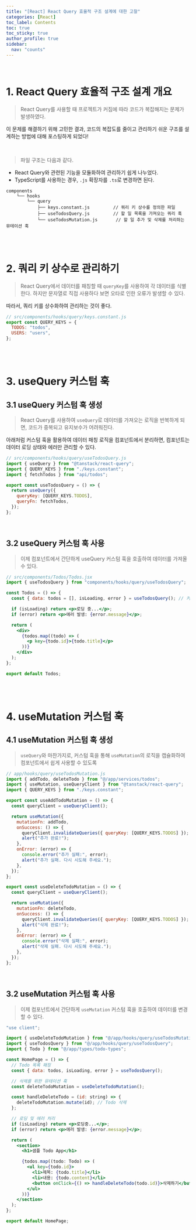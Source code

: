 ```yaml
---
title: "[React] React Query 효율적 구조 설계에 대한 고찰"
categories: [React]
toc_label: Contents
toc: true
toc_sticky: true
author_profile: true
sidebar:
  nav: "counts"
---
```


<br>

# 1. React Query 효율적 구조 설계 개요

> React Query를 사용할 때 프로젝트가 커짐에 따라 코드가 복잡해지는 문제가 발생하였다.

이 문제를 해결하기 위해 고민한 결과, 코드의 복잡도를 줄이고 관리하기 쉬운 구조를 설계하는 방법에 대해 포스팅하게 되었다!

<br>

> 파일 구조는 다음과 같다.

- React Query와 관련된 기능을 모듈화하여 관리하기 쉽게 나누었다.
- TypeScript를 사용하는 경우, `.js` 확장자를 `.ts`로 변경하면 된다.

```
components
    └── hooks
        └── query
            ├── keys.constant.js         // 쿼리 키 상수를 정의한 파일
            ├── useTodosQuery.js         // 할 일 목록을 가져오는 쿼리 훅
            └── useTodosMutation.js       // 할 일 추가 및 삭제를 처리하는 뮤테이션 훅
```

<br><br>

# 2. 쿼리 키 상수로 관리하기

> React Query에서 데이터를 패칭할 때 `queryKey`를 사용하여 각 데이터를 식별한다. 하지만 문자열로 직접 사용하다 보면 오타로 인한 오류가 발생할 수 있다.

따라서, 쿼리 키를 상수화하여 관리하는 것이 좋다.

```jsx
// src/components/hooks/query/keys.constant.js
export const QUERY_KEYS = {
  TODOS: "todos",
  USERS: "users",
};
```

<br><br>

# 3. useQuery 커스텀 훅

## 3.1 useQuery 커스텀 훅 생성

> React Query를 사용하여 `useQuery`로 데이터를 가져오는 로직을 반복하게 되면, 코드가 중복되고 유지보수가 어려워진다.

아래처럼 커스텀 훅을 활용하여 데이터 패칭 로직을 컴포넌트에서 분리하면, 컴포넌트는 데이터 로딩 상태와 에러만 관리할 수 있다.

```jsx
// src/components/hooks/query/useTodosQuery.js
import { useQuery } from "@tanstack/react-query";
import { QUERY_KEYS } from "./keys.constant";
import { fetchTodos } from "api/todos";

export const useTodosQuery = () => {
  return useQuery({
    queryKey: [QUERY_KEYS.TODOS],
    queryFn: fetchTodos,
  });
};
```

<br>

## 3.2 useQuery 커스텀 훅 사용

> 이제 컴포넌트에서 간단하게 useQuery 커스텀 훅을 호출하여 데이터를 가져올 수 있다.

```jsx
// src/components/Todos/Todos.jsx
import { useTodosQuery } from "components/hooks/query/useTodosQuery";

const Todos = () => {
  const { data: todos = [], isLoading, error } = useTodosQuery(); // 커스텀 훅 호출

  if (isLoading) return <p>로딩 중...</p>;
  if (error) return <p>에러 발생: {error.message}</p>;

  return (
    <div>
      {todos.map((todo) => (
        <p key={todo.id}>{todo.title}</p>
      ))}
    </div>
  );
};

export default Todos;
```

<br><br>

# 4. useMutation 커스텀 훅

## 4.1 useMutation 커스텀 훅 생성

> `useQuery`와 마찬가지로, 커스텀 훅을 통해 `useMutation`의 로직을 캡슐화하여 컴포넌트에서 쉽게 사용할 수 있도록

```jsx
// app/hooks/query/useTodosMutation.js
import { addTodo, deleteTodo } from "@/app/services/todos";
import { useMutation, useQueryClient } from "@tanstack/react-query";
import { QUERY_KEYS } from "./keys.constant";

export const useAddTodoMutation = () => {
  const queryClient = useQueryClient();

  return useMutation({
    mutationFn: addTodo,
    onSuccess: () => {
      queryClient.invalidateQueries({ queryKey: [QUERY_KEYS.TODOS] });
      alert("추가 완료!");
    },
    onError: (error) => {
      console.error("추가 실패:", error);
      alert("추가 실패. 다시 시도해 주세요.");
    },
  });
};

export const useDeleteTodoMutation = () => {
  const queryClient = useQueryClient();

  return useMutation({
    mutationFn: deleteTodo,
    onSuccess: () => {
      queryClient.invalidateQueries({ queryKey: [QUERY_KEYS.TODOS] });
      alert("삭제 완료!");
    },
    onError: (error) => {
      console.error("삭제 실패:", error);
      alert("삭제 실패. 다시 시도해 주세요.");
    },
  });
};
```

<br>

## 3.2 useMutation 커스텀 훅 사용

> 이제 컴포넌트에서 간단하게 `useMutation` 커스텀 훅을 호출하여 데이터를 변경할 수 있다.

```jsx
"use client";

import { useDeleteTodoMutation } from "@/app/hooks/query/useTodosMutation";
import { useTodosQuery } from "@/app/hooks/query/useTodosQuery";
import { Todo } from "@/app/types/todo-types";

const HomePage = () => {
  // Todo 목록 패칭
  const { data: todos, isLoading, error } = useTodosQuery();

  // 삭제를 위한 뮤테이션 훅
  const deleteTodoMutation = useDeleteTodoMutation();

  const handleDeleteTodo = (id: string) => {
    deleteTodoMutation.mutate(id); // Todo 삭제
  };

  // 로딩 및 에러 처리
  if (isLoading) return <p>로딩중...</p>;
  if (error) return <p>에러 발생: {error.message}</p>;

  return (
    <section>
      <h1>샘플 Todo App</h1>

      {todos.map((todo: Todo) => (
        <ul key={todo.id}>
          <li>제목: {todo.title}</li>
          <li>내용: {todo.content}</li>
          <button onClick={() => handleDeleteTodo(todo.id)}>삭제하기</button>
        </ul>
      ))}
    </section>
  );
};

export default HomePage;
```

<br>
